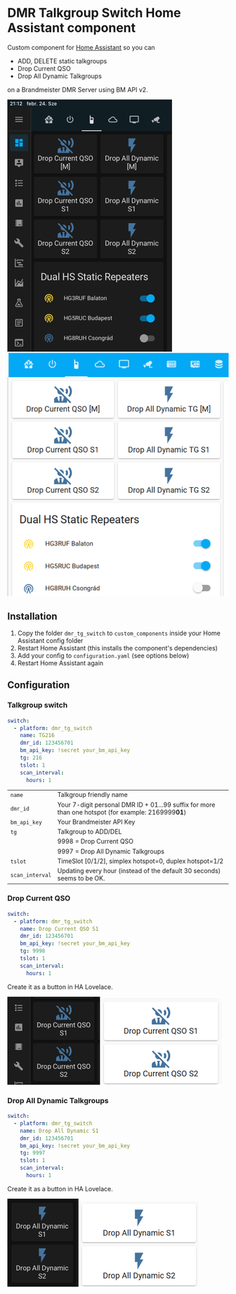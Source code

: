 # DMR Talkgroup Switch Home Assistant component

Custom component for [Home Assistant](https://homeassistant.io) so you can   
 - ADD, DELETE static talkgroups  
 - Drop Current QSO  
 - Drop All Dynamic Talkgroups 
 
on a Brandmeister DMR Server using BM API v2.   

![Screenshot](screenshot_2.png?raw=true)
![Screenshot](screenshot_1.png?raw=true)

## Installation

1. Copy the folder `dmr_tg_switch` to `custom_components` inside your Home Assistant config folder
2. Restart Home Assistant (this installs the component's dependencies)
3. Add your config to `configuration.yaml` (see options below)
4. Restart Home Assistant again

## Configuration

### Talkgroup switch
``` yaml
switch:
  - platform: dmr_tg_switch
    name: TG216
    dmr_id: 123456701                       
    bm_api_key: !secret your_bm_api_key     
    tg: 216                                 
    tslot: 1                                  
    scan_interval:                                
      hours: 1        
```     

|   |    |   
| :--- | :---- |  
|`name`       | Talkgroup friendly name |
|`dmr_id`     | Your 7-digit personal DMR ID + 01...99 suffix for more than one hotspot (for example: 2169999**01**) |   
|`bm_api_key` | Your Brandmeister API Key |
|`tg`         | Talkgroup to ADD/DEL |
|             | 9998 = Drop Current QSO | 
|             | 9997 = Drop All Dynamic Talkgroups | 
|`tslot` | TimeSlot [0/1/2], simplex hotspot=0, duplex hotspot=1/2 |   
|`scan_interval` | Updating every hour (instead of the default 30 seconds) seems to be OK. |  
    
        
### Drop Current QSO
``` yaml
switch:
  - platform: dmr_tg_switch
    name: Drop Current QSO S1
    dmr_id: 123456701                       
    bm_api_key: !secret your_bm_api_key     
    tg: 9998                                 
    tslot: 1                                  
    scan_interval:                                
      hours: 1        
``` 
Create it as a button in HA Lovelace.   

![Screenshot](drop_current_2.png?raw=true)
![Screenshot](drop_current_1.png?raw=true)



### Drop All Dynamic Talkgroups
``` yaml
switch:
  - platform: dmr_tg_switch
    name: Drop All Dynamic S1
    dmr_id: 123456701                       
    bm_api_key: !secret your_bm_api_key     
    tg: 9997                                 
    tslot: 1                                  
    scan_interval:                                
      hours: 1        
```  
    
Create it as a button in HA Lovelace.   
   
![Screenshot](drop_all_dynamic_2.png?raw=true)
![Screenshot](drop_all_dynamic_1.png?raw=true)

